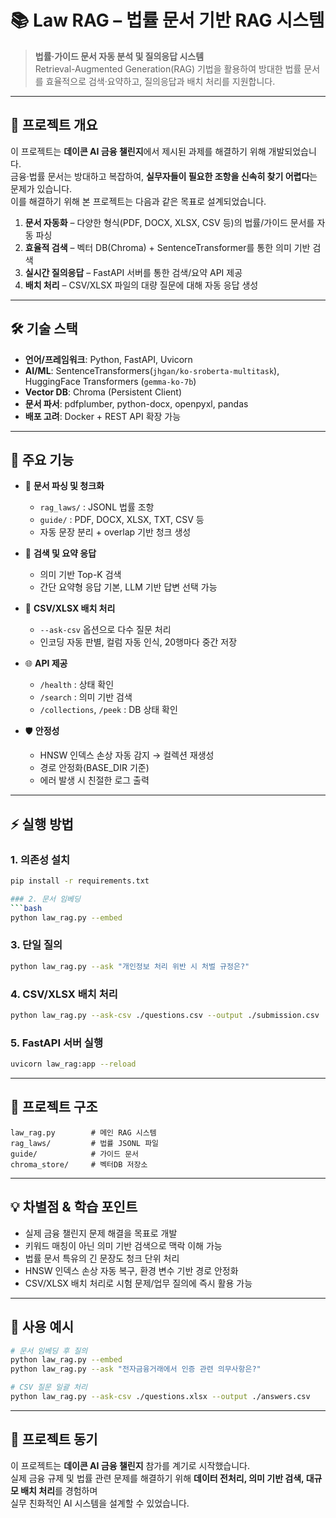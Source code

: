# 📚 Law RAG – 법률 문서 기반 RAG 시스템

> **법률·가이드 문서 자동 분석 및 질의응답 시스템**  
> Retrieval-Augmented Generation(RAG) 기법을 활용하여 방대한 법률 문서를 효율적으로 검색·요약하고, 질의응답과 배치 처리를 지원합니다.

---

## 🎯 프로젝트 개요

이 프로젝트는 **데이콘 AI 금융 챌린지**에서 제시된 과제를 해결하기 위해 개발되었습니다.  
금융·법률 문서는 방대하고 복잡하여, **실무자들이 필요한 조항을 신속히 찾기 어렵다**는 문제가 있습니다.  
이를 해결하기 위해 본 프로젝트는 다음과 같은 목표로 설계되었습니다.

1. **문서 자동화** – 다양한 형식(PDF, DOCX, XLSX, CSV 등)의 법률/가이드 문서를 자동 파싱  
2. **효율적 검색** – 벡터 DB(Chroma) + SentenceTransformer를 통한 의미 기반 검색  
3. **실시간 질의응답** – FastAPI 서버를 통한 검색/요약 API 제공  
4. **배치 처리** – CSV/XLSX 파일의 대량 질문에 대해 자동 응답 생성  

---

## 🛠 기술 스택

- **언어/프레임워크**: Python, FastAPI, Uvicorn  
- **AI/ML**: SentenceTransformers(`jhgan/ko-sroberta-multitask`), HuggingFace Transformers (`gemma-ko-7b`)  
- **Vector DB**: Chroma (Persistent Client)  
- **문서 파서**: pdfplumber, python-docx, openpyxl, pandas  
- **배포 고려**: Docker + REST API 확장 가능  

---

## 🚀 주요 기능

- 📂 **문서 파싱 및 청크화**  
  - `rag_laws/` : JSONL 법률 조항  
  - `guide/` : PDF, DOCX, XLSX, TXT, CSV 등  
  - 자동 문장 분리 + overlap 기반 청크 생성  

- 🔎 **검색 및 요약 응답**  
  - 의미 기반 Top-K 검색  
  - 간단 요약형 응답 기본, LLM 기반 답변 선택 가능  

- 🧾 **CSV/XLSX 배치 처리**  
  - `--ask-csv` 옵션으로 다수 질문 처리  
  - 인코딩 자동 판별, 컬럼 자동 인식, 20행마다 중간 저장  

- 🌐 **API 제공**  
  - `/health` : 상태 확인  
  - `/search` : 의미 기반 검색  
  - `/collections`, `/peek` : DB 상태 확인  

- 🛡 **안정성**  
  - HNSW 인덱스 손상 자동 감지 → 컬렉션 재생성  
  - 경로 안정화(BASE_DIR 기준)  
  - 에러 발생 시 친절한 로그 출력  

---

## ⚡ 실행 방법

### 1. 의존성 설치
```bash
pip install -r requirements.txt

### 2. 문서 임베딩
```bash
python law_rag.py --embed
```

### 3. 단일 질의
```bash
python law_rag.py --ask "개인정보 처리 위반 시 처벌 규정은?"
```

### 4. CSV/XLSX 배치 처리
```bash
python law_rag.py --ask-csv ./questions.csv --output ./submission.csv
```

### 5. FastAPI 서버 실행
```bash
uvicorn law_rag:app --reload
```

---

## 📂 프로젝트 구조
```
law_rag.py        # 메인 RAG 시스템
rag_laws/         # 법률 JSONL 파일
guide/            # 가이드 문서
chroma_store/     # 벡터DB 저장소
```

---

## 💡 차별점 & 학습 포인트

- 실제 금융 챌린지 문제 해결을 목표로 개발  
- 키워드 매칭이 아닌 의미 기반 검색으로 맥락 이해 가능  
- 법률 문서 특유의 긴 문장도 청크 단위 처리  
- HNSW 인덱스 손상 자동 복구, 환경 변수 기반 경로 안정화  
- CSV/XLSX 배치 처리로 시험 문제/업무 질의에 즉시 활용 가능  

---

## 📌 사용 예시
```bash
# 문서 임베딩 후 질의
python law_rag.py --embed
python law_rag.py --ask "전자금융거래에서 인증 관련 의무사항은?"

# CSV 질문 일괄 처리
python law_rag.py --ask-csv ./questions.xlsx --output ./answers.csv
```

---

## 👤 프로젝트 동기

이 프로젝트는 **데이콘 AI 금융 챌린지** 참가를 계기로 시작했습니다.  
실제 금융 규제 및 법률 관련 문제를 해결하기 위해 **데이터 전처리, 의미 기반 검색, 대규모 배치 처리**를 경험하며  
실무 친화적인 AI 시스템을 설계할 수 있었습니다.
